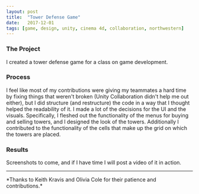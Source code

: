 ```yaml
---
layout: post
title:  "Tower Defense Game"
date:   2017-12-01
tags: [game, design, unity, cinema 4d, collaboration, northwestern]
---
```

### The Project
I created a tower defense game for a class on game development.

### Process
I feel like most of my contributions were giving my teammates a hard time by fixing things that weren't broken (Unity Collaboration didn't help me out either), but I did structure (and restructure) the code in a way that I thought helped the readability of it. I made a lot of the decisions for the UI and the visuals. Specifically, I fleshed out the functionality of the menus for buying and selling towers, and I designed the look of the towers. Additionally I contributed to the functionality of the cells that make up the grid on which the towers are placed.

### Results
Screenshots to come, and if I have time I will post a video of it in action.
<hr>
*Thanks to Keith Kravis and Olivia Cole for their patience and contributions.*
